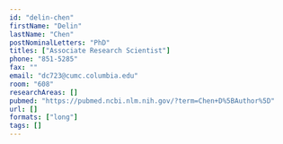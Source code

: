 ```yaml
---
id: "delin-chen"
firstName: "Delin"
lastName: "Chen"
postNominalLetters: "PhD"
titles: ["Associate Research Scientist"]
phone: "851-5285"
fax: ""
email: "dc723@cumc.columbia.edu"
room: "608"
researchAreas: []
pubmed: "https://pubmed.ncbi.nlm.nih.gov/?term=Chen+D%5BAuthor%5D"
url: []
formats: ["long"]
tags: []
---
```

